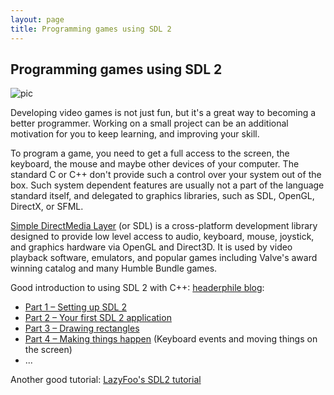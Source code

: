 ```yaml
---
layout: page
title: Programming games using SDL 2
---
```


## Programming games using SDL 2

![pic](http://i.imgur.com/E0BFa43.png)

Developing video games is not just fun, but it's a great way to becoming a better programmer. 
Working on a small project can be an additional motivation for you to keep learning,
and improving your skill.  

To program a game, you need to get a full access to the screen, the keyboard, the mouse and maybe other devices of your computer.
The standard C or C++ don't provide such a control over your system out of the box. 
Such system dependent features are usually not a part of the language standard itself, and delegated to graphics libraries, such as SDL, OpenGL, DirectX, or SFML.

[Simple DirectMedia Layer](http://libsdl.org/) (or SDL) is a cross-platform development library designed to provide low level access to audio, 
keyboard, mouse, joystick, and graphics hardware via OpenGL and Direct3D. 
It is used by video playback software, emulators, and popular games including Valve's award winning catalog and many Humble Bundle games.

Good introduction to using SDL 2 with C++: [headerphile blog](http://headerphile.com/):

- [Part 1 – Setting up SDL 2](http://headerphile.com/?p=26)
- [Part 2 – Your first SDL 2 application](http://headerphile.com/?p=23)
- [Part 3 – Drawing rectangles](http://headerphile.com/?p=70)
- [Part 4 – Making things happen](http://headerphile.com/?p=82) (Keyboard events and moving things on the screen)
- ...

Another good tutorial: [LazyFoo's SDL2 tutorial](http://lazyfoo.net/tutorials/SDL/index.php)
